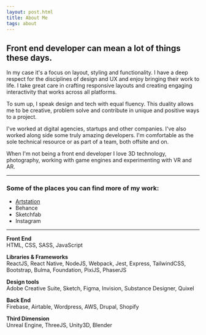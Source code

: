 ```yaml
---
layout: post.html
title: About Me
tags: about
---
```


## Front end developer can mean a lot of things these days.

In my case it's a focus on layout, styling and functionality. I have a deep respect for the disciplines of design and UX and enjoy bringing their work to life. I take great care in crafting responsive layouts and creating engaging interactivity that works across all platforms.

To sum up, I speak design and tech with equal fluency. This duality allows me to be creative, problem solve and contribute in unique and positive ways to a project.

I've worked at digital agencies, startups and other companies. I've also worked along side some truly amazing developers. I'm comfortable as the sole technical resource or as part of a team, both offsite and on.

When I'm not being a front end developer I love 3D technology, photography, working with game engines and experimenting with VR and AR.

---

### Some of the places you can find more of my work:
 - [Artstation](https://www.artstation.com/rustbucket)
 - Behance
 - Sketchfab
 - Instagram

---

**Front End**\
HTML, CSS, SASS, JavaScript

**Libraries & Frameworks**\
ReactJS, React Native, NodeJS, Webpack, Jest, Express, TailwindCSS, Bootstrap, Bulma, Foundation, PixiJS, PhaserJS

**Design tools**\
Adobe Creative Suite, Sketch, Figma, Invision, Substance Designer, Quixel

**Back End**\
Firebase, Airtable, Wordpress, AWS, Drupal, Shopify

**Third Dimension**\
Unreal Engine, ThreeJS, Unity3D, Blender
